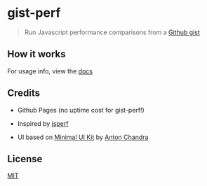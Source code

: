 # gist-perf

> Run Javascript performance comparisons from a [Github gist][github-gist]

## How it works

For usage info, view the [docs][docs]

## Credits

- Github Pages (no uptime cost for gist-perf!)

- Inspired by [jsperf][jsperf]

- UI based on [Minimal UI Kit][ui-kit] by [Anton Chandra][ui-kit-author]

## License

[MIT][license]

[docs]: docs.md
[github-gist]: https://gist.github.com
[jsperf]: https://github.com/jsperf/jsperf.com
[license]: LICENSE
[ui-kit]: https://dribbble.com/shots/3239377-Minimal-UI-Kit
[ui-kit-author]: https://dribbble.com/anton_chandra
